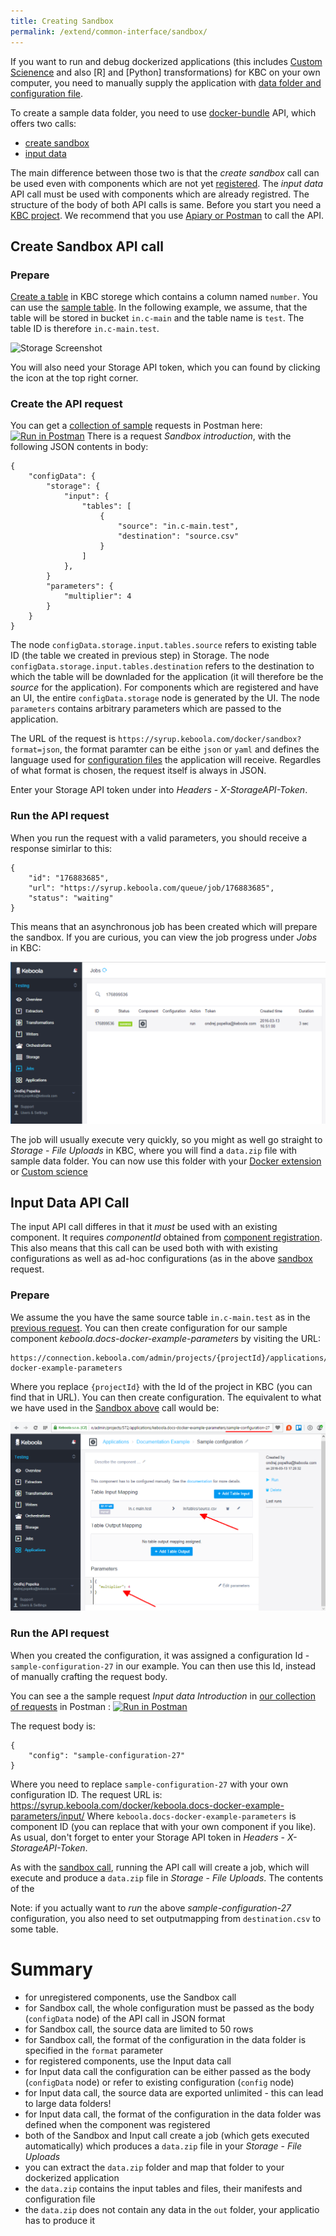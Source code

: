 ```yaml
---
title: Creating Sandbox
permalink: /extend/common-interface/sandbox/
---
```


If you want to run and debug dockerized applications (this includes 
[Custom Scienence](/extend/custom-science/) and also [R] and [Python] transformations)
for KBC on your own computer, you need to
manually supply the application with [data folder and configuration file](/extend/common-interface/). 

To create a sample data folder, you need to use 
[docker-bundle](/overview/api/docker-bundle/) API, which offers two calls:
- [create sandbox](http://docs.kebooladocker.apiary.io/#reference/sandbox/sandbox)
- [input data](http://docs.kebooladocker.apiary.io/#reference/sandbox/input-data/create-an-input-job)

The main difference between those two is that the *create sandbox* call can be used even with components 
which are not yet [registered](/extend/registration/). The *input data* API call must be used with components
which are already registred. The structure of the body of both API calls is same.
Before you start you need a [KBC project](/overview/devel-project/). We recommend that you use
[Apiary or Postman](/overview/api/) to call the API.


## Create Sandbox API call

### Prepare
[Create a table](https://help.keboola.com/??) in KBC storege which contains a column named `number`. 
You can use the [sample table](/extend/source.csv). In the following example, we assume, that the 
table will be stored in bucket `in.c-main` and the table name is `test`. The table ID is therefore
`in.c-main.test`.

![Storage Screenshot](/extend/commmon-interface/sandbox-data.png)

You will also need your Storage API token, which you can found by clicking the icon at the top right corner.


### Create the API request

You can get a [collection of sample](/overview/api/) requests in Postman 
here: [![Run in Postman](https://run.pstmn.io/button.png)](https://www.getpostman.com/run-collection/7dc2e4b41225738f5411)
There is a request *Sandbox introduction*, with the following JSON contents in body:  

    {
        "configData": {
            "storage": {
                "input": {
                    "tables": [
                        {
                            "source": "in.c-main.test",
                            "destination": "source.csv"
                        }
                    ]
                },
            }
            "parameters": {
                "multiplier": 4
            }
        }
    }
    
The node `configData.storage.input.tables.source` refers to existing table ID (the table we created
in previous step) in Storage. The node `configData.storage.input.tables.destination` refers to the
destination to which the table will be downladed for the application (it will therefore be the 
*source* for the application).
For components which are registered and have an UI, the entire `configData.storage` node is generated by the UI.
The node `parameters` contains arbitrary parameters which are passed to the application.

The URL of the request is `https://syrup.keboola.com/docker/sandbox?format=json`, the format paramter can be
eithe `json` or `yaml` and defines the language used for 
[configuration files](/extend/common-interface/config-file/) the application will receive. Regardles of
what format is chosen, the request itself is always in JSON.

Enter your Storage API token under into *Headers* - *X-StorageAPI-Token*.


### Run the API request

When you run the request with a valid parameters, you should receive a response simirlar to this:

    {
        "id": "176883685",
        "url": "https://syrup.keboola.com/queue/job/176883685",
        "status": "waiting"
    }
 
This means that an asynchronous job has been created which will prepare the sandbox. If you are 
curious, you can view the job progress under *Jobs* in KBC: 

![Job progress screenshot](/extend/common-interface/sandbox-progress.png)

The job will usually execute very quickly, so you might as well go straight to *Storage* - *File Uploads* in
KBC, where you will find a `data.zip` file with sample data folder. You can now use this folder with your 
[Docker extension](/extend/docker/) or [Custom science](/extend/custom-science/) 


## Input Data API Call
The input API call differes in that it *must* be used with an existing component. It requires *componentId* obtained
from [component registration](/extend/register/). This also means that this call can be used both with 
with existing configurations as well as ad-hoc configurations (as in the above [sandbox](#sandbox) request.

### Prepare
We assume the you have the same source table `in.c-main.test` as in the [previous request](#prepare).
You can then create configuration for our sample component *keboola.docs-docker-example-parameters* by
visiting the URL:

    https://connection.keboola.com/admin/projects/{projectId}/applications/keboola.docs-docker-example-parameters 

Where you replace `{projectId}` with the Id of the project in KBC (you can find that in URL). You can then
create configuration. The equivalent to what we have used in the [Sandbox above](#sandbox) call would be: 

![Configuration screnshot](/extend/common-interface/input-configuration.png)

### Run the API request
When you created the configuration, it was assigned a configuration Id - `sample-configuration-27` in our example.
You can then use this Id, instead of manually crafting the request body. 

You can see a the sample request *Input data Introduction* in [our collection of requests](/overview/api/) in Postman 
: [![Run in Postman](https://run.pstmn.io/button.png)](https://www.getpostman.com/run-collection/7dc2e4b41225738f5411)

The request body is:

    {
        "config": "sample-configuration-27"
    }

Where you need to replace `sample-configuration-27` with your own configuration ID. The request URL is:
https://syrup.keboola.com/docker/keboola.docs-docker-example-parameters/input/
Where `keboola.docs-docker-example-parameters` is component ID (you can replace that with your own component if you like).
As usual, don't forget to enter your Storage API token in *Headers* - *X-StorageAPI-Token*.

As with the [sandbox call](#sandbox), running the API call will create a job, which will execute and produce a 
`data.zip` file in *Storage* - *File Uploads*. The contents of the 

Note: if you actually want to *run* the above *sample-configuration-27* configuration, you also need
to set outputmapping from `destination.csv` to some table.

# Summary
- for unregistered components, use the Sandbox call
 - for Sandbox call, the whole configuration must be passed as the body (`configData` node) of the API call in JSON format
 - for Sandbox call, the source data are limited to 50 rows
 - for Sandbox call, the format of the configuration in the data folder is specified in the `format` parameter
- for registered components, use the Input data call
 - for Input data call the configuration can be either passed as the body (`configData` node) or refer to 
existing configuration (`config` node)
 - for Input data call, the source data are exported unlimited - this can lead to large data folders! 
 - for Input data call, the format of the configuration in the data folder was defined when the component was registered
- both of the Sandbox and Input call create a job (which gets executed automatically) which produces a `data.zip` file 
in your *Storage* - *File Uploads*
 - you can extract the `data.zip` folder and map that folder to your dockerized application 
 - the `data.zip` contains the input tables and files, their manifests and configuration file
 - the `data.zip` does not contain any data in the `out` folder, your applicatio has to produce it
